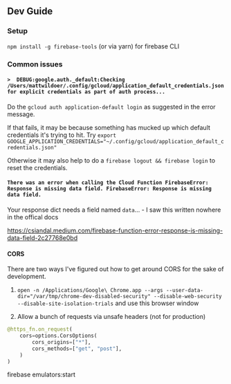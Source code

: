 ## Dev Guide

### Setup

`npm install -g firebase-tools` (or via yarn) for firebase CLI

### Common issues

#### `>  DEBUG:google.auth._default:Checking /Users/mattwildoer/.config/gcloud/application_default_credentials.json for explicit credentials as part of auth process...`

Do the `gcloud auth application-default login` as suggested in the error message.

If that fails, it may be because something has mucked up which default credentials it's trying to hit. Try `export GOOGLE_APPLICATION_CREDENTIALS="~/.config/gcloud/application_default_credentials.json"`

Otherwise it may also help to do a `firebase logout && firebase login` to reset the credentials.

#### `There was an error when calling the Cloud Function FirebaseError: Response is missing data field. FirebaseError: Response is missing data field.`

Your response dict needs a field named `data`... - I saw this written nowhere in the offical docs

https://csiandal.medium.com/firebase-function-error-response-is-missing-data-field-2c27768e0bd


#### CORS

There are two ways I've figured out how to get around CORS for the sake of development.

1. `open -n /Applications/Google\ Chrome.app --args --user-data-dir="/var/tmp/chrome-dev-disabled-security" --disable-web-security --disable-site-isolation-trials` and use this browser window

2. Allow a bunch of requests via unsafe headers (not for production)

```python
@https_fn.on_request(
    cors=options.CorsOptions(
        cors_origins=["*"],
        cors_methods=["get", "post"],
    )
)
```

firebase emulators:start